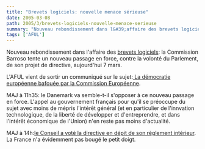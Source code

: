```yaml
---
title: "Brevets logiciels: nouvelle menace sérieuse"
date: 2005-03-08
path: 2005/3/brevets-logiciels-nouvelle-menace-serieuse
summary: "Nouveau rebondissement dans l&#39;affaire des brevets logiciels: la Commission Barroso tente un nouveau passage en force, contre la volont&#233; du Parlement, de son projet de directive, aujourd'hui 7 mars."
tags: ['AFUL']
---
```


Nouveau rebondissement dans l&#39;affaire des <a href="http://www.aful.org/sujet?subject=brevets">brevets
logiciels</a>: la Commission Barroso tente un nouveau passage 
en force, contre la volont&#233; du Parlement, de son projet de 
directive, aujourd'hui 7 mars.
 
L'AFUL vient de sortir un communiqu&#233; sur le sujet:<a href="http://www.aful.org/presse/pr-20050305-brevets_commission">
La d&#233;mocratie europ&#233;enne bafou&#233;e par la Commission
Europ&#233;enne</a>.

MAJ &#224; 11h35: le Danemark va semble-t-il s'opposer &#224; ce 
nouveau passage en force. L'appel au gouvernement fran&#231;ais 
pour qu'il se pr&#233;occupe du sujet avec moins de m&#233;pris 
l'int&#233;r&#234;t g&#233;n&#233;ral (et en particulier de l'innvation 
technologique, de la libert&#233; de d&#233;velopper et d'entreprendre, 
et dans l'int&#233;r&#234;t &#233;conomique de l'Union) n'en reste pas moins 
d'actualit&#233;.

MAJ &#224; 14h:<a href="http://wiki.ffii.org/Cons050307Fr">le
Conseil a vot&#233; la directive en d&#233;pit de son r&#232;glement
int&#233;rieur</a>. La France n'a &#233;videmment pas boug&#233; le petit 
doigt. 

